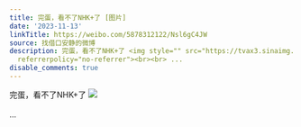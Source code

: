```yaml
---
title: 完蛋，看不了NHK+了 [图片]
date: '2023-11-13'
linkTitle: https://weibo.com/5878312122/Nsl6gC4JW
source: 找借口安静的微博
description: 完蛋，看不了NHK+了 <img style="" src="https://tvax3.sinaimg.cn/large/006pONvQgy1hjt7jc4e86j30s50ffgpc.jpg"
  referrerpolicy="no-referrer"><br><br> ...
disable_comments: true
---
```

完蛋，看不了NHK+了 <img style="" src="https://tvax3.sinaimg.cn/large/006pONvQgy1hjt7jc4e86j30s50ffgpc.jpg" referrerpolicy="no-referrer"><br><br> ...